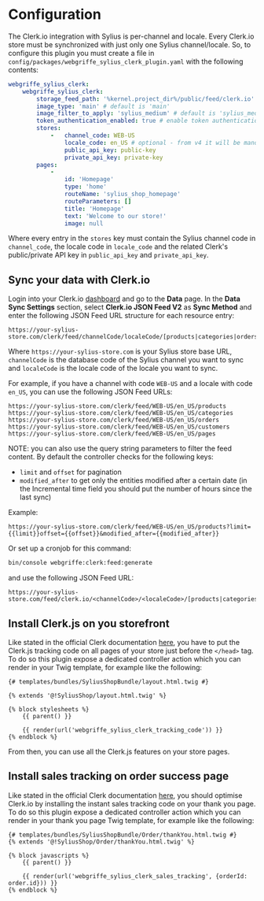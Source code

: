 # Configuration

The Clerk.io integration with Sylius is per-channel and locale. Every Clerk.io store must be synchronized with just only one Sylius channel/locale.
So, to configure this plugin you must create a file in `config/packages/webgriffe_sylius_clerk_plugin.yaml` with the following contents:

```yaml
webgriffe_sylius_clerk:
    webgriffe_sylius_clerk:
        storage_feed_path: '%kernel.project_dir%/public/feed/clerk.io' # optional - if you want to change the default feed path
        image_type: 'main' # default is 'main'
        image_filter_to_apply: 'sylius_medium' # default is 'sylius_medium'
        token_authentication_enabled: true # enable token authentication for Clerk.io feed
        stores:
            -   channel_code: WEB-US
                locale_code: en_US # optional - from v4 it will be mandatory
                public_api_key: public-key
                private_api_key: private-key
        pages:
            -
                id: 'Homepage'
                type: 'home'
                routeName: 'sylius_shop_homepage'
                routeParameters: []
                title: 'Homepage'
                text: 'Welcome to our store!'
                image: null
```

Where every entry in the `stores` key must contain the Sylius channel code in `channel_code`, the locale code in `locale_code` and the related Clerk's public/private API key in `public_api_key` and  `private_api_key`.

## Sync your data with Clerk.io

Login into your Clerk.io [dashboard](https://my.clerk.io/) and go to the **Data** page. In the **Data Sync Settings** section, select **Clerk.io JSON Feed V2** as **Sync Method** and enter the following JSON Feed URL
structure for each resource entry:

```
https://your-sylius-store.com/clerk/feed/channelCode/localeCode/[products|categories|orders|customers|pages]
```

Where `https://your-sylius-store.com` is your Sylius store base URL, `channelCode` is the database code of the Sylius channel you want to sync and `localeCode` is the locale code of the locale you want to sync.

For example, if you have a channel with code `WEB-US` and a locale with code `en_US`, you can use the following JSON Feed URLs:

```
https://your-sylius-store.com/clerk/feed/WEB-US/en_US/products
https://your-sylius-store.com/clerk/feed/WEB-US/en_US/categories
https://your-sylius-store.com/clerk/feed/WEB-US/en_US/orders
https://your-sylius-store.com/clerk/feed/WEB-US/en_US/customers
https://your-sylius-store.com/clerk/feed/WEB-US/en_US/pages
```

NOTE: you can also use the query string parameters to filter the feed content. By default the controller checks for the following keys:
- `limit` and `offset` for pagination
- `modified_after` to get only the entities modified after a certain date (in the Incremental time field you should put the number of hours since the last sync)

Example:
```
https://your-sylius-store.com/clerk/feed/WEB-US/en_US/products?limit={{limit}}offset={{offset}}&modified_after={{modified_after}}
```

Or set up a cronjob for this command:

```bash
bin/console webgriffe:clerk:feed:generate
```

and use the following JSON Feed URL:

```
https://your-sylius-store.com/feed/clerk.io/<channelCode>/<localeCode>/[products|categories|orders|customers|pages]/all.json
```

## Install Clerk.js on you storefront

Like stated in the official Clerk
documentation [here](https://docs.clerk.io/docs/clerkjs-quick-start#section-installing-clerkjs), you have to put the
Clerk.js tracking code on all pages of your store just before the `</head>` tag. To do so this plugin expose a dedicated
controller action which you can render in your Twig template, for example like the following:

```twig
{# templates/bundles/SyliusShopBundle/layout.html.twig #}

{% extends '@!SyliusShop/layout.html.twig' %}

{% block stylesheets %}
    {{ parent() }}

    {{ render(url('webgriffe_sylius_clerk_tracking_code')) }}
{% endblock %}
```

From then, you can use all the Clerk.js features on your store pages.

## Install sales tracking on order success page

Like stated in the official Clerk
documentation [here](https://help.clerk.io/platform-guides/custom/setup/installing-sales-tracking-on-custom-platforms/), you
should optimise Clerk.io by installing the instant sales tracking code on your thank you page. To do so this plugin
expose a dedicated controller action which you can render in your thank you page Twig template, for example like the
following:

```twig
{# templates/bundles/SyliusShopBundle/Order/thankYou.html.twig #}
{% extends '@!SyliusShop/Order/thankYou.html.twig' %}

{% block javascripts %}
    {{ parent() }}

    {{ render(url('webgriffe_sylius_clerk_sales_tracking', {orderId: order.id})) }}
{% endblock %}
```
